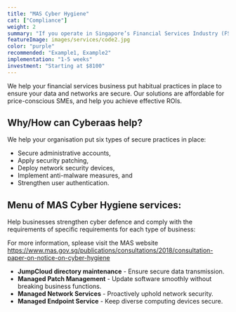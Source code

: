 ```yaml
---
title: "MAS Cyber Hygiene"
cat: ["Compliance"]
weight: 2
summary: "If you operate in Singapore’s Financial Services Industry (FSI), it’s vital that you comply with guidelines and mandatory notices issued by the Monetary Authority of Singapore (MAS). "
featureImage: images/services/code2.jpg
color: "purple"
recommended: "Example1, Example2"
implementation: "1-5 weeks"
investment: "Starting at $8100"
---
```


We help your financial services business put habitual practices in place to ensure your data and networks are secure. Our solutions are affordable for price-conscious SMEs, and help you achieve effective ROIs.

## Why/How can Cyberaas help?

We help your organisation put six types of secure practices in place:

- Secure administrative accounts,
- Apply security patching,
- Deploy network security devices,
- Implement anti-malware measures, and
- Strengthen user authentication.

## Menu of MAS Cyber Hygiene services:

Help businesses strengthen cyber defence and comply with the requirements of specific requirements for each type of business:

For more information, splease visit the MAS website https://www.mas.gov.sg/publications/consultations/2018/consultation-paper-on-notice-on-cyber-hygiene

- **JumpCloud directory maintenance** - Ensure secure data transmission.
- **Managed Patch Management** - Update software smoothly without breaking business functions.
- **Managed Network Services** - Proactively uphold network security.
- **Managed Endpoint Service** - Keep diverse computing devices secure.
